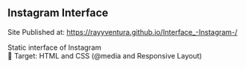 ## Instagram Interface 
Site Published at: https://rayyventura.github.io/Interface_-Instagram-/

Static interface of Instagram </br>
🎯 Target: HTML and CSS (@media and Responsive Layout)
